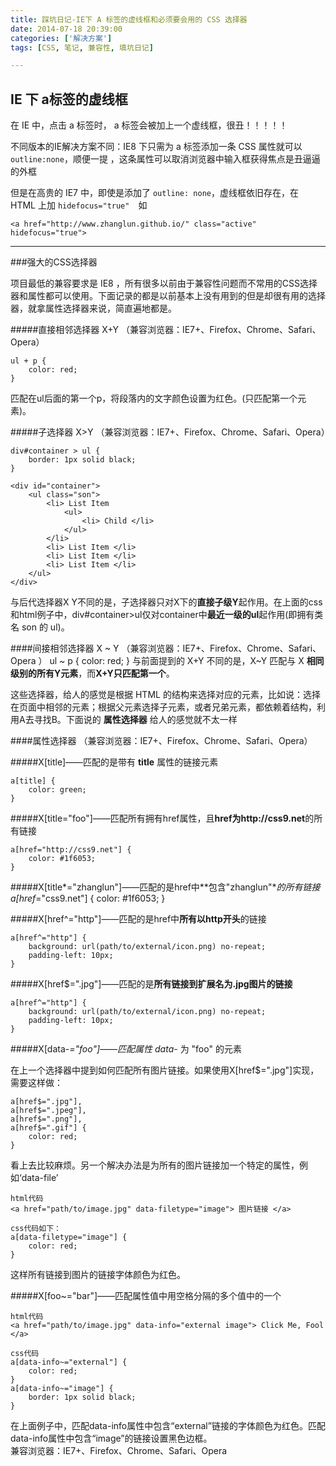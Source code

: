 ```yaml
---
title: 踩坑日记-IE下 A 标签的虚线框和必须要会用的 CSS 选择器
date: 2014-07-18 20:39:00
categories: ['解决方案']
tags: [CSS, 笔记, 兼容性, 填坑日记]

---
```

## IE 下 a标签的虚线框

在 IE 中，点击 a 标签时， a 标签会被加上一个虚线框，很丑！！！！！ 

<!-- ![image](http://img3.picbed.org/uploads/2014/07/QQ20140718_1.png) -->

不同版本的IE解决方案不同：IE8 下只需为 a 标签添加一条 CSS 属性就可以 `outline:none`，顺便一提 ，这条属性可以取消浏览器中输入框获得焦点是丑逼逼的外框

<!-- ![image](http://img3.picbed.org/uploads/2014/07/QQ20140718_2.png) -->

但是在高贵的 IE7 中，即使是添加了 `outline: none`，虚线框依旧存在，在 HTML 上加 `hidefocus="true"`　如 

    <a href="http://www.zhanglun.github.io/" class="active" hidefocus="true">

---
  
###强大的CSS选择器

项目最低的兼容要求是 IE8 ，所有很多以前由于兼容性问题而不常用的CSS选择器和属性都可以使用。下面记录的都是以前基本上没有用到的但是却很有用的选择器，就拿属性选择器来说，简直遍地都是。

#####直接相邻选择器 X+Y （兼容浏览器：IE7+、Firefox、Chrome、Safari、Opera）
    
    ul + p {
        color: red;
    } 

匹配在ul后面的第一个p，将段落内的文字颜色设置为红色。(只匹配第一个元素)。  

#####子选择器 X>Y （兼容浏览器：IE7+、Firefox、Chrome、Safari、Opera）
    
    div#container > ul {
        border: 1px solid black;
    } 

    <div id="container">
        <ul class="son">
            <li> List Item
                <ul>
                    <li> Child </li>
                </ul>
            </li>
            <li> List Item </li>
            <li> List Item </li>
            <li> List Item </li>
        </ul> 
    </div>
    
与后代选择器X Y不同的是，子选择器只对X下的**直接子级Y**起作用。在上面的css和html例子中，div#container>ul仅对container中**最近一级的ul**起作用(即拥有类名 son 的 ul)。  


####间接相邻选择器 X ~ Y （兼容浏览器：IE7+、Firefox、Chrome、Safari、Opera  ）
    ul ~ p {
        color: red;
    }
与前面提到的 X+Y 不同的是，X~Y 匹配与 X **相同级别的所有Y元素**，而**X+Y只匹配第一个**。   

这些选择器，给人的感觉是根据 HTML 的结构来选择对应的元素，比如说：选择在页面中相邻的元素；根据父元素选择子元素，或者兄弟元素，都依赖着结构，利用A去寻找B。下面说的 **属性选择器** 给人的感觉就不太一样

####属性选择器 （兼容浏览器：IE7+、Firefox、Chrome、Safari、Opera）

#####X[title]——匹配的是带有 **title** 属性的链接元素  
    
    a[title] {
        color: green;
    }
  

#####X[title="foo"]——匹配所有拥有href属性，且**href为http://css9.net**的所有链接

    a[href="http://css9.net"] {
        color: #1f6053; 
    }

#####X[title*="zhanglun"]——匹配的是href中**包含"zhanglun"**的所有链接
    a[href*="css9.net"] {
        color: #1f6053;
    }
  

#####X[href^="http"]——匹配的是href中**所有以http开头**的链接

    a[href^="http"] {
        background: url(path/to/external/icon.png) no-repeat;
        padding-left: 10px;
    }
    

#####X[href$=".jpg"]——匹配的是**所有链接到扩展名为.jpg图片的链接**

    a[href^="http"] {
        background: url(path/to/external/icon.png) no-repeat;
        padding-left: 10px;
    }   

#####X[data-*="foo"]——匹配属性 data-* 为 "foo" 的元素

在上一个选择器中提到如何匹配所有图片链接。如果使用X[href$=".jpg"]实现，需要这样做：
    
    a[href$=".jpg"],
    a[href$=".jpeg"],
    a[href$=".png"],
    a[href$=".gif"] {
        color: red;
    }
     
看上去比较麻烦。另一个解决办法是为所有的图片链接加一个特定的属性，例如‘data-file’

    html代码
    <a href="path/to/image.jpg" data-filetype="image"> 图片链接 </a> 
    
    css代码如下：
    a[data-filetype="image"] {
        color: red;
    }
    
这样所有链接到图片的链接字体颜色为红色。  

#####X[foo~="bar"]——匹配属性值中用空格分隔的多个值中的一个

    html代码
    <a href="path/to/image.jpg" data-info="external image"> Click Me, Fool </a> 
    
    css代码
    a[data-info~="external"] {
        color: red;
    }
    a[data-info~="image"] {
        border: 1px solid black;
    }
     
在上面例子中，匹配data-info属性中包含“external”链接的字体颜色为红色。匹配data-info属性中包含“image”的链接设置黑色边框。  
兼容浏览器：IE7+、Firefox、Chrome、Safari、Opera    


